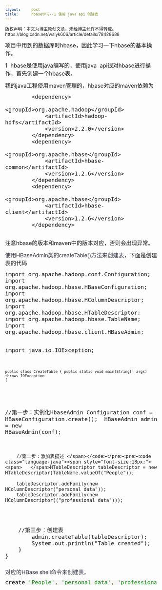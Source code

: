 ```yaml
---
layout:     post
title:      hbase学习--1 使用 java api 创建表
---
```

<div id="article_content" class="article_content clearfix csdn-tracking-statistics" data-pid="blog" data-mod="popu_307" data-dsm="post">
								<div class="article-copyright">
					版权声明：本文为博主原创文章，未经博主允许不得转载。					https://blog.csdn.net/wslyk606/article/details/78428688				</div>
								            <link rel="stylesheet" href="https://csdnimg.cn/release/phoenix/template/css/ck_htmledit_views-f76675cdea.css">
						<div class="htmledit_views" id="content_views">
                
<p><span style="font-size:18px;">项目中用到的数据库时hbase，因此学习一下hbase的基本操作。</span></p>
<p><span style="font-size:18px;">1  hbase是使用java编写的，使用java  api很对hbase进行操作，首先创建一个hbase表。</span></p>
<p><span style="font-size:18px;">我的java工程使用maven管理的，hbase对应的maven依赖为</span></p>
<p></p>
<pre><code class="language-html"><span style="font-size:18px;">        &lt;dependency&gt;
            &lt;groupId&gt;org.apache.hadoop&lt;/groupId&gt;
            &lt;artifactId&gt;hadoop-hdfs&lt;/artifactId&gt;
            &lt;version&gt;2.2.0&lt;/version&gt;
        &lt;/dependency&gt;
        &lt;dependency&gt;
            &lt;groupId&gt;org.apache.hbase&lt;/groupId&gt;
            &lt;artifactId&gt;hbase-common&lt;/artifactId&gt;
            &lt;version&gt;1.2.6&lt;/version&gt;
        &lt;/dependency&gt;
        &lt;dependency&gt;
            &lt;groupId&gt;org.apache.hbase&lt;/groupId&gt;
            &lt;artifactId&gt;hbase-client&lt;/artifactId&gt;
            &lt;version&gt;1.2.6&lt;/version&gt;
        &lt;/dependency&gt;</span></code></pre><span style="font-size:18px;"><br>
注意hbase的版本和maven中的版本对应，否则会出现异常。</span>
<p></p>
<p><span style="font-size:18px;"><span style="color:rgb(51,51,68);font-family:'Helvetica Neue', Helvetica, 'PingFang SC', '微软雅黑', Tahoma, Arial, sans-serif;">使用HBaseAdmin类的createTable()方法来创建表，</span>下面是创建表的代码</span></p>
<p></p>
<pre><code class="language-java"><span style="font-size:18px;">import org.apache.hadoop.conf.Configuration;
import org.apache.hadoop.hbase.HBaseConfiguration;
import org.apache.hadoop.hbase.HColumnDescriptor;
import org.apache.hadoop.hbase.HTableDescriptor;
import org.apache.hadoop.hbase.TableName;
import org.apache.hadoop.hbase.client.HBaseAdmin;

import java.io.IOException;

public class CreateTable {
    public static void main(String[] args) throws IOException {</span></code></pre><pre><code class="language-java"><span style="font-size:18px;">
</span></code></pre><pre><code class="language-java"><span style="font-size:18px;">        //第一步：实例化HbaseAdmin
        Configuration conf = HBaseConfiguration.create();
<span>	</span>HBaseAdmin admin = new HBaseAdmin(conf);

        //第二步：添加表描述 </span></code></pre><pre><code class="language-java"><span style="font-size:18px;"><span>	</span>HTableDescriptor tableDescriptor = new HTableDescriptor(TableName.valueOf("People"));

        tableDescriptor.addFamily(new HColumnDescriptor("personal data"));
        tableDescriptor.addFamily(new HColumnDescriptor(("professional data")));
<span>
</span></span></code></pre><pre><code class="language-java"><span style="font-size:18px;"><span>	</span>//第三步：创建表
        admin.createTable(tableDescriptor);
        System.out.println("Table created");
    }
}</span></code></pre><pre><code class="language-java"></code></pre><span style="font-family:monospace;"><span style="font-size:18px;"><span></span></span></span><p></p><p></p><p style="color:rgb(51,51,68);font-family:'Helvetica Neue', Helvetica, 'PingFang SC', '微软雅黑', Tahoma, Arial, sans-serif;"><span style="font-size:18px;">对应的HBase shell命令来创建表。</span></p><pre class="prettyprint notranslate prettyprinted" style="line-height:16px;background-color:rgb(245,245,245);width:496.188px;overflow:auto;"><span style="font-size:18px;"><span class="pln" style="color:rgb(0,0,0);">create </span><span class="str" style="color:rgb(0,136,0);">'People'</span><span class="pun" style="color:rgb(102,102,0);">,</span><span class="pln" style="color:rgb(0,0,0);"> </span><span class="str" style="color:rgb(0,136,0);">'personal data'</span><span class="pun" style="color:rgb(102,102,0);">,</span><span class="pln" style="color:rgb(0,0,0);"> </span><span class="pln"><span style="color:#666600;">'</span><span style="color:#009900;">professional data</span><span style="color:#666600;">'</span></span><span style="color:rgb(49,49,49);">
</span></span></pre><span style="font-size:18px;"><br></span>
<p><span style="font-size:18px;"> </span></p>
            </div>
                </div>